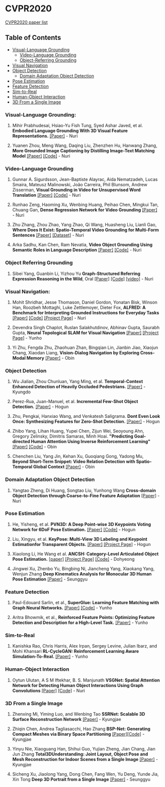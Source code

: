 # CVPR2020
[CVPR2020 paper list](http://openaccess.thecvf.com/CVPR2020.py)

## Table of Contents
  - [Visual-Language Grounding](#visual-language-grounding)
    - [Video-Language Grounding](#video-language-grounding)
    - [Object-Referring Grounding](#object-referring-grounding)
  - [Visual Navigation](#visual-navigation)
  - [Object Detection](#object-detection)
    - [Domain Adaptation Object Detection](#domain-adaptation-object-detection)
  - [Pose Estimation](#pose-estimation)
  - [Feature Detection](#feature-detection)
  - [Sim-to-Real](#sim-to-real)
  - [Human-Object Interaction](#human-object-interaction)
  - [3D From a Single Image](#3d-from-a-single-image)



### Visual-Language Grounding:

1. Mihir Prabhudesai, Hsiao-Yu Fish Tung, Syed Ashar Javed, et al. **Embodied Language Grounding With 3D Visual Feature Representations.** [[Paper]](https://arxiv.org/pdf/1910.01210.pdf) - Nuri

1. Yuanen Zhou, Meng Wang, Daqing Liu, Zhenzhen Hu, Hanwang Zhang, **More Grounded Image Captioning by Distilling Image-Text Matching Model** [[Paper]](https://arxiv.org/pdf/2004.00390.pdf) [[Code]](https://github.com/YuanEZhou/Grounded-Image-Captioning) - Nuri

### Video-Language Grounding

1. Gunnar A. Sigurdsson, Jean-Baptiste Alayrac, Aida Nematzadeh, Lucas Smaira, Mateusz Malinowski, João Carreira, Phil Blunsom, Andrew Zisserman, **Visual Grounding in Video for Unsupervised Word Translation** [[Paper]](http://openaccess.thecvf.com/content_CVPR_2020/papers/Sigurdsson_Visual_Grounding_in_Video_for_Unsupervised_Word_Translation_CVPR_2020_paper.pdf) [[Code]](https://github.com/gsig/visual-grounding) - Nuri

1. Runhao Zeng, Haoming Xu, Wenbing Huang, Peihao Chen, Mingkui Tan, Chuang Gan, **Dense Regression Network for Video Grounding** [[Paper]](https://arxiv.org/pdf/2004.03545.pdf) - Nuri

1. Zhu Zhang, Zhou Zhao, Yang Zhao, Qi Wang, Huasheng Liu, Lianli Gao, **Where Does It Exist: Spatio-Temporal Video Grounding for Multi-Form Sentences** [[Paper]](https://arxiv.org/pdf/2001.06891.pdf) [[Dataset]](https://github.com/Guaranteer/VidSTG-Dataset) - Nuri

1. Arka Sadhu, Kan Chen, Ram Nevatia, **Video Object Grounding Using Semantic Roles in Language Description** [[Paper]](https://arxiv.org/pdf/2003.10606.pdf) [[Code]](https://github.com/TheShadow29/vognet-pytorch) - Nuri

### Object Referring Grounding

1. Sibei Yang, Guanbin Li, Yizhou Yu **Graph-Structured Referring Expression Reasoning in the Wild**, Oral [[Paper]](http://openaccess.thecvf.com/content_CVPR_2020/papers/Yang_Graph-Structured_Referring_Expression_Reasoning_in_the_Wild_CVPR_2020_paper.pdf) [[Code]](https://github.com/sibeiyang/sgmn) [[video]](http://d1tz9o43mm5y8k.cloudfront.net/CVPR20/CVPR20/2703/2703-oral.mp4) - Nuri

### Visual Navigation:
1. Mohit Shridhar, Jesse Thomason, Daniel Gordon, Yonatan Bisk, Winson Han, Roozbeh Mottaghi, Luke Zettlemoyer, Dieter Fox, **ALFRED: A Benchmark for Interpreting Grounded Instructions for Everyday Tasks** [[Paper]](https://arxiv.org/pdf/1912.01734.pdf) [[Code]](https://github.com/askforalfred/alfred) [[Project Page]](https://askforalfred.com/) - Nuri

2. Devendra Singh Chaplot, Ruslan Salakhutdinov, Abhinav Gupta, Saurabh Gupta, **Neural Topological SLAM for Visual Navigation** [[Paper]](http://www.cs.cmu.edu/~dchaplot/papers/cvpr20_neural_topological_slam.pdf) [[Project Page]](http://www.cs.cmu.edu/~dchaplot/projects/neural-topological-slam.html) - Yunho

3. Yi Zhu, Fengda Zhu, Zhaohuan Zhan, Bingqian Lin, Jianbin Jiao, Xiaojun Chang, Xiaodan Liang, **Vision-Dialog Navigation by Exploring Cross-Modal Memory** [[Paper]](http://openaccess.thecvf.com/content_CVPR_2020/papers/Zhu_Vision-Dialog_Navigation_by_Exploring_Cross-Modal_Memory_CVPR_2020_paper.pdf) - Obin

### Object Detection
1. Wu Jialian, Zhou Chunluan, Yang Ming, et al. **Temporal-Context Enhanced Detection of Heavily Occluded Pedestrians.** [[Paper]](https://cse.buffalo.edu/~jsyuan/papers/2020/TFAN.pdf) - Kyungdo

2. Perez-Rua, Juan-Manuel, et al. **Incremental Few-Shot Object Detection.** [[Paper]](https://arxiv.org/pdf/2003.04668.pdf) - Hogun

3. Zhu, Pengkai, Hanxiao Wang, and Venkatesh Saligrama. **Dont Even Look Once: Synthesizing Features for Zero-Shot Detection.** [[Paper]](https://arxiv.org/pdf/1911.07933.pdf) - Hogun

4. Zhibo Yang, Lihan Huang, Yupei Chen, Zijun Wei, Seoyoung Ahn, Gregory Zelinsky, Dimitris Samaras, Minh Hoai. **"Predicting Goal-directed Human Attention Using Inverse Reinforcement Learning"**  [[Paper]](https://arxiv.org/pdf/2005.14310.pdf) [[Code]](https://github.com/cvlab-stonybrook/Scanpath_Prediction) - Obin

5. Chenchen Liu, Yang Jin, Kehan Xu, Guoqiang Gong, Yadong Mu, **Beyond Short-Term Snippet: Video Relation Detection with Spatio-Temporal Global Context** [[Paper]](http://openaccess.thecvf.com/content_CVPR_2020/papers/Liu_Beyond_Short-Term_Snippet_Video_Relation_Detection_With_Spatio-Temporal_Global_Context_CVPR_2020_paper.pdf) - Obin

### Domain Adaptation Object Detection
1. Yangtao Zheng, Di Huang, Songtao Liu, Yunhong Wang **Cross-domain Object Detection through Coarse-to-Fine Feature Adaptation** [[Paper]](http://openaccess.thecvf.com/content_CVPR_2020/papers/Zheng_Cross-domain_Object_Detection_through_Coarse-to-Fine_Feature_Adaptation_CVPR_2020_paper.pdf) - Nuri

### Pose Estimation
1. He, Yisheng, et al. **PVN3D: A Deep Point-wise 3D Keypoints Voting Network for 6DoF Pose Estimation.** [[Paper]](https://arxiv.org/pdf/1911.04231.pdf) [[Code]](https://github.com/ethnhe/PVN3D) - Hogun

2. Liu, Xingyu, et al. **KeyPose: Multi-View 3D Labeling and Keypoint Estimationfor Transparent Objects.** [[Paper]](https://arxiv.org/pdf/1912.02805.pdf) [[Project Page]](https://sites.google.com/view/keypose) - Hogun

3. Xiaolong Li, He Wang et al. **ANCSH: Category-Level Articulated Object Pose Estimation.** [[paper]](https://arxiv.org/pdf/1912.11913.pdf) [[Project Page]](https://articulated-pose.github.io/) [[Code]](https://github.com/dragonlong/articulated-pose) - Dohyeong

4. Jingwei Xu, Zhenbo Yu, Bingbing Ni, Jiancheng Yang, Xiaokang Yang, Wenjun Zhang **Deep Kinematics Analysis for Monocular 3D Human Pose Estimation** [[Paper]](http://openaccess.thecvf.com/content_CVPR_2020/papers/Xu_Deep_Kinematics_Analysis_for_Monocular_3D_Human_Pose_Estimation_CVPR_2020_paper.pdf) - Seunggyu

### Feature Detection
1. Paul-Edouard Sarlin, et al., **SuperGlue: Learning Feature Matching with Graph Neural Networks.** [[Paper]](https://arxiv.org/pdf/1911.11763.pdf) [[Code]](https://github.com/magicleap/SuperGluePretrainedNetwork) - Yunho

2. Aritra Bhowmik, et al., **Reinforced Feature Points: Optimizing Feature Detection and Description for a High-Level Task.** [[Paper]](https://arxiv.org/pdf/1912.00623.pdf) - Yunho

### Sim-to-Real
1. Kanishka Rao, Chris Harris, Alex Irpan, Sergey Levine, Julian Ibarz, and Mohi Khansari **RL-CycleGAN: Reinforcement Learning Aware Simulation-To-Real.** [[Paper]](http://openaccess.thecvf.com/content_CVPR_2020/papers/Rao_RL-CycleGAN_Reinforcement_Learning_Aware_Simulation-to-Real_CVPR_2020_paper.pdf) - Yunho

### Human-Object Interaction

1. Oytun Ulutan, A S M Iftekhar, B. S. Manjunath	**VSGNet: Spatial Attention Network for Detecting Human Object Interactions Using Graph Convolutions** [[Paper]](http://openaccess.thecvf.com/content_CVPR_2020/papers/Ulutan_VSGNet_Spatial_Attention_Network_for_Detecting_Human_Object_Interactions_Using_CVPR_2020_paper.pdf) [[Code]](https://github.com/ASMIftekhar/VSGNet) - Nuri

### 3D From a Single Image

1. Zhenxing Mi, Yiming Luo, and Wenbing Tao **SSRNet: Scalable 3D Surface Reconstruction Network** [[Paper]](http://openaccess.thecvf.com/content_CVPR_2020/papers/Mi_SSRNet_Scalable_3D_Surface_Reconstruction_Network_CVPR_2020_paper.pdf) - Kyungjae

2. Zhiqin Chen, Andrea Tagliasacchi, Hao Zhang **BSP-Net: Generating Compact Meshes via Binary Space Partitioning** [[Paper]](http://openaccess.thecvf.com/content_CVPR_2020/papers/Chen_BSP-Net_Generating_Compact_Meshes_via_Binary_Space_Partitioning_CVPR_2020_paper.pdf)[[Code]](https://github.com/czq142857/BSP-NET-original) - Kyungjae

3. Yinyu Nie, Xiaoguang Han, Shihui Guo, Yujian Zheng, Jian Chang, Jian Jun Zhang **Total3DUnderstanding: Joint Layout, Object Pose and Mesh Reconstruction for Indoor Scenes from a Single Image** [[Paper]](http://openaccess.thecvf.com/content_CVPR_2020/papers/Nie_Total3DUnderstanding_Joint_Layout_Object_Pose_and_Mesh_Reconstruction_for_Indoor_CVPR_2020_paper.pdf) - Kyungjae

4. 	Sicheng Xu, Jiaolong Yang, Dong Chen, Fang Wen, Yu Deng, Yunde Jia, Xin Tong **Deep 3D Portrait from a Single Image** [[Paper]](http://openaccess.thecvf.com/content_CVPR_2020/papers/Xu_Deep_3D_Portrait_From_a_Single_Image_CVPR_2020_paper.pdf) - Seunggyu
